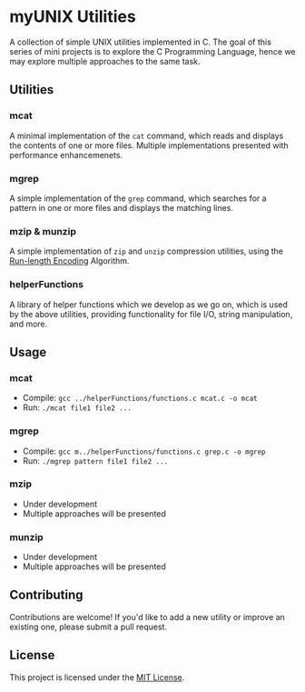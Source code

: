 # myUNIX Utilities

A collection of simple UNIX utilities implemented in C.
The goal of this series of mini projects is to explore the C Programming Language, hence we may explore multiple approaches to the same task.

## Utilities

### mcat

A minimal implementation of the `cat` command, which reads and displays the contents of one or more files.
Multiple implementations presented with performance enhancemenets.

### mgrep

A simple implementation of the `grep` command, which searches for a pattern in one or more files and displays the matching lines.

### mzip & munzip
A simple implementation of `zip` and `unzip` compression utilities, using the [Run-length Encoding](https://en.wikipedia.org/wiki/Run-length_encoding) Algorithm.

### helperFunctions

A library of helper functions which we develop as we go on, which is used by the above utilities, providing functionality for file I/O, string manipulation, and more.

## Usage

### mcat

* Compile: `gcc ../helperFunctions/functions.c mcat.c -o mcat`
* Run: `./mcat file1 file2 ...`

### mgrep

* Compile: `gcc m../helperFunctions/functions.c grep.c -o mgrep`
* Run: `./mgrep pattern file1 file2 ...`

### mzip
* Under development
* Multiple approaches will be presented

### munzip
* Under development
* Multiple approaches will be presented

## Contributing

Contributions are welcome! If you'd like to add a new utility or improve an existing one, please submit a pull request.

## License

This project is licensed under the [MIT License](https://opensource.org/licenses/MIT).
